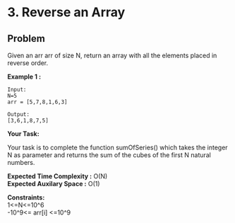 # 3. Reverse an Array

## Problem

Given an arr arr of size N, return an array with all the elements placed in reverse order.

**Example 1 :**

```
Input:
N=5
arr = [5,7,8,1,6,3]

Output:
[3,6,1,8,7,5]
```

**Your Task:**

Your task is to complete the function sumOfSeries() which takes the integer N as parameter and returns the sum of the cubes of the first N natural numbers.

**Expected Time Complexity :** O(N)  
**Expected Auxilary Space :** O(1)

**Constraints:**  
1<=N<=10^6  
-10^9<= arr[i] <=10^9
